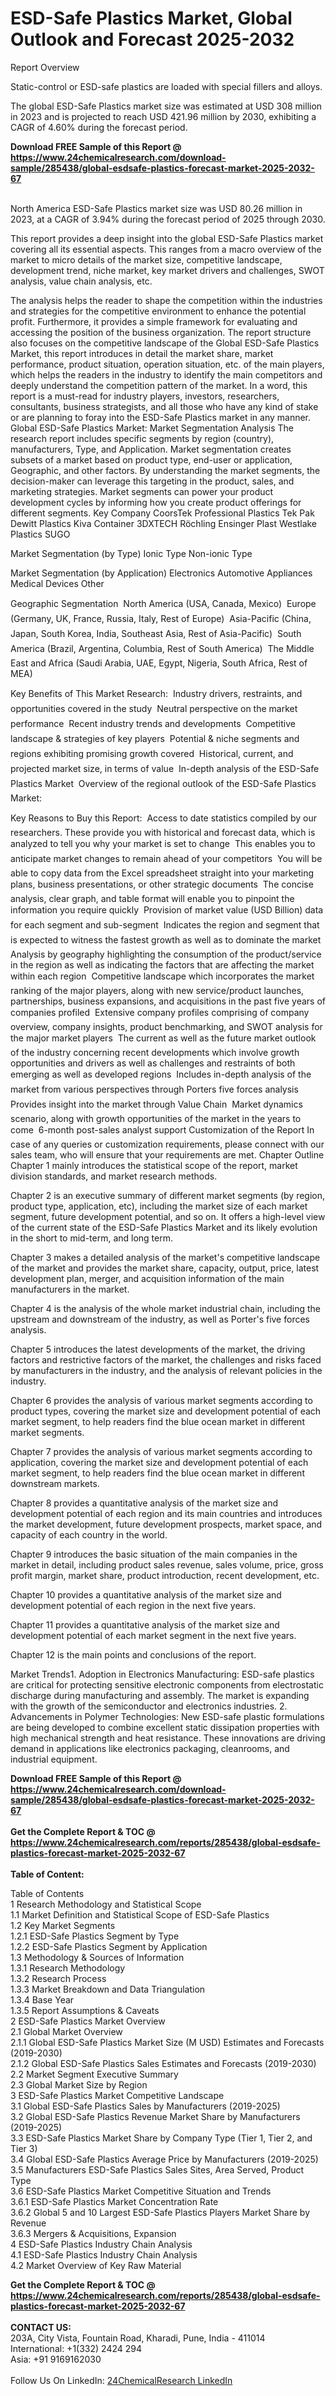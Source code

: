 <h1>ESD-Safe Plastics Market, Global Outlook and Forecast 2025-2032</h1><p>Report Overview</p><p>
Static-control or ESD-safe plastics are loaded with special fillers and alloys.</p><p>
The global ESD-Safe Plastics market size was estimated at USD 308 million in 2023 and is projected to reach USD 421.96 million by 2030, exhibiting a CAGR of 4.60% during the forecast period.</p><div><b>Download FREE Sample of this Report @ 
            <a href="https://www.24chemicalresearch.com/download-sample/285438/global-esdsafe-plastics-forecast-market-2025-2032-67">
            https://www.24chemicalresearch.com/download-sample/285438/global-esdsafe-plastics-forecast-market-2025-2032-67</a></b></div><br><p>
North America ESD-Safe Plastics market size was USD 80.26 million in 2023, at a CAGR of 3.94% during the forecast period of 2025 through 2030.</p><p>
This report provides a deep insight into the global ESD-Safe Plastics market covering all its essential aspects. This ranges from a macro overview of the market to micro details of the market size, competitive landscape, development trend, niche market, key market drivers and challenges, SWOT analysis, value chain analysis, etc.</p><p>
The analysis helps the reader to shape the competition within the industries and strategies for the competitive environment to enhance the potential profit. Furthermore, it provides a simple framework for evaluating and accessing the position of the business organization. The report structure also focuses on the competitive landscape of the Global ESD-Safe Plastics Market, this report introduces in detail the market share, market performance, product situation, operation situation, etc. of the main players, which helps the readers in the industry to identify the main competitors and deeply understand the competition pattern of the market.
In a word, this report is a must-read for industry players, investors, researchers, consultants, business strategists, and all those who have any kind of stake or are planning to foray into the ESD-Safe Plastics market in any manner.
Global ESD-Safe Plastics Market: Market Segmentation Analysis
The research report includes specific segments by region (country), manufacturers, Type, and Application. Market segmentation creates subsets of a market based on product type, end-user or application, Geographic, and other factors. By understanding the market segments, the decision-maker can leverage this targeting in the product, sales, and marketing strategies. Market segments can power your product development cycles by informing how you create product offerings for different segments.
Key Company
CoorsTek
Professional Plastics
Tek Pak
Dewitt Plastics
Kiva Container
3DXTECH
Röchling
Ensinger Plast
Westlake Plastics
SUGO</p><p>
Market Segmentation (by Type)
Ionic Type
Non-ionic Type</p><p>
Market Segmentation (by Application)
Electronics
Automotive
Appliances
Medical Devices
Other</p><p>
Geographic Segmentation
 North America (USA, Canada, Mexico)
 Europe (Germany, UK, France, Russia, Italy, Rest of Europe)
 Asia-Pacific (China, Japan, South Korea, India, Southeast Asia, Rest of Asia-Pacific)
 South America (Brazil, Argentina, Columbia, Rest of South America)
 The Middle East and Africa (Saudi Arabia, UAE, Egypt, Nigeria, South Africa, Rest of MEA)</p><p>
Key Benefits of This Market Research:
 Industry drivers, restraints, and opportunities covered in the study
 Neutral perspective on the market performance
 Recent industry trends and developments
 Competitive landscape &amp; strategies of key players
 Potential &amp; niche segments and regions exhibiting promising growth covered
 Historical, current, and projected market size, in terms of value
 In-depth analysis of the ESD-Safe Plastics Market
 Overview of the regional outlook of the ESD-Safe Plastics Market:</p><p>
Key Reasons to Buy this Report:
 Access to date statistics compiled by our researchers. These provide you with historical and forecast data, which is analyzed to tell you why your market is set to change
 This enables you to anticipate market changes to remain ahead of your competitors
 You will be able to copy data from the Excel spreadsheet straight into your marketing plans, business presentations, or other strategic documents
 The concise analysis, clear graph, and table format will enable you to pinpoint the information you require quickly
 Provision of market value (USD Billion) data for each segment and sub-segment
 Indicates the region and segment that is expected to witness the fastest growth as well as to dominate the market
 Analysis by geography highlighting the consumption of the product/service in the region as well as indicating the factors that are affecting the market within each region
 Competitive landscape which incorporates the market ranking of the major players, along with new service/product launches, partnerships, business expansions, and acquisitions in the past five years of companies profiled
 Extensive company profiles comprising of company overview, company insights, product benchmarking, and SWOT analysis for the major market players
 The current as well as the future market outlook of the industry concerning recent developments which involve growth opportunities and drivers as well as challenges and restraints of both emerging as well as developed regions
 Includes in-depth analysis of the market from various perspectives through Porters five forces analysis
 Provides insight into the market through Value Chain
 Market dynamics scenario, along with growth opportunities of the market in the years to come
 6-month post-sales analyst support
Customization of the Report
In case of any queries or customization requirements, please connect with our sales team, who will ensure that your requirements are met.
Chapter Outline
Chapter 1 mainly introduces the statistical scope of the report, market division standards, and market research methods.</p><p>
Chapter 2 is an executive summary of different market segments (by region, product type, application, etc), including the market size of each market segment, future development potential, and so on. It offers a high-level view of the current state of the ESD-Safe Plastics Market and its likely evolution in the short to mid-term, and long term.</p><p>
Chapter 3 makes a detailed analysis of the market's competitive landscape of the market and provides the market share, capacity, output, price, latest development plan, merger, and acquisition information of the main manufacturers in the market.</p><p>
Chapter 4 is the analysis of the whole market industrial chain, including the upstream and downstream of the industry, as well as Porter's five forces analysis.</p><p>
Chapter 5 introduces the latest developments of the market, the driving factors and restrictive factors of the market, the challenges and risks faced by manufacturers in the industry, and the analysis of relevant policies in the industry.</p><p>
Chapter 6 provides the analysis of various market segments according to product types, covering the market size and development potential of each market segment, to help readers find the blue ocean market in different market segments.</p><p>
Chapter 7 provides the analysis of various market segments according to application, covering the market size and development potential of each market segment, to help readers find the blue ocean market in different downstream markets.</p><p>
Chapter 8 provides a quantitative analysis of the market size and development potential of each region and its main countries and introduces the market development, future development prospects, market space, and capacity of each country in the world.</p><p>
Chapter 9 introduces the basic situation of the main companies in the market in detail, including product sales revenue, sales volume, price, gross profit margin, market share, product introduction, recent development, etc.</p><p>
Chapter 10 provides a quantitative analysis of the market size and development potential of each region in the next five years.</p><p>
Chapter 11 provides a quantitative analysis of the market size and development potential of each market segment in the next five years.</p><p>
Chapter 12 is the main points and conclusions of the report.</p><p>
</p><p>
Market Trends1. Adoption in Electronics Manufacturing: ESD-safe plastics are critical for protecting sensitive electronic components from electrostatic discharge during manufacturing and assembly. The market is expanding with the growth of the semiconductor and electronics industries. 2. Advancements in Polymer Technologies: New ESD-safe plastic formulations are being developed to combine excellent static dissipation properties with high mechanical strength and heat resistance. These innovations are driving demand in applications like electronics packaging, cleanrooms, and industrial equipment.</p><div><b>Download FREE Sample of this Report @ 
            <a href="https://www.24chemicalresearch.com/download-sample/285438/global-esdsafe-plastics-forecast-market-2025-2032-67">
            https://www.24chemicalresearch.com/download-sample/285438/global-esdsafe-plastics-forecast-market-2025-2032-67</a></b></div><br><div><b>Get the Complete Report & TOC @ 
            <a href="https://www.24chemicalresearch.com/reports/285438/global-esdsafe-plastics-forecast-market-2025-2032-67">
            https://www.24chemicalresearch.com/reports/285438/global-esdsafe-plastics-forecast-market-2025-2032-67</a></b></div><br>
            <b>Table of Content:</b><p>Table of Contents<br />
1 Research Methodology and Statistical Scope<br />
1.1 Market Definition and Statistical Scope of ESD-Safe Plastics<br />
1.2 Key Market Segments<br />
1.2.1 ESD-Safe Plastics Segment by Type<br />
1.2.2 ESD-Safe Plastics Segment by Application<br />
1.3 Methodology & Sources of Information<br />
1.3.1 Research Methodology<br />
1.3.2 Research Process<br />
1.3.3 Market Breakdown and Data Triangulation<br />
1.3.4 Base Year<br />
1.3.5 Report Assumptions & Caveats<br />
2 ESD-Safe Plastics Market Overview<br />
2.1 Global Market Overview<br />
2.1.1 Global ESD-Safe Plastics Market Size (M USD) Estimates and Forecasts (2019-2030)<br />
2.1.2 Global ESD-Safe Plastics Sales Estimates and Forecasts (2019-2030)<br />
2.2 Market Segment Executive Summary<br />
2.3 Global Market Size by Region<br />
3 ESD-Safe Plastics Market Competitive Landscape<br />
3.1 Global ESD-Safe Plastics Sales by Manufacturers (2019-2025)<br />
3.2 Global ESD-Safe Plastics Revenue Market Share by Manufacturers (2019-2025)<br />
3.3 ESD-Safe Plastics Market Share by Company Type (Tier 1, Tier 2, and Tier 3)<br />
3.4 Global ESD-Safe Plastics Average Price by Manufacturers (2019-2025)<br />
3.5 Manufacturers ESD-Safe Plastics Sales Sites, Area Served, Product Type<br />
3.6 ESD-Safe Plastics Market Competitive Situation and Trends<br />
3.6.1 ESD-Safe Plastics Market Concentration Rate<br />
3.6.2 Global 5 and 10 Largest ESD-Safe Plastics Players Market Share by Revenue<br />
3.6.3 Mergers & Acquisitions, Expansion<br />
4 ESD-Safe Plastics Industry Chain Analysis<br />
4.1 ESD-Safe Plastics Industry Chain Analysis<br />
4.2 Market Overview of Key Raw Material</p><div><b>Get the Complete Report & TOC @ 
            <a href="https://www.24chemicalresearch.com/reports/285438/global-esdsafe-plastics-forecast-market-2025-2032-67">
            https://www.24chemicalresearch.com/reports/285438/global-esdsafe-plastics-forecast-market-2025-2032-67</a></b></div><br><b>CONTACT US:</b><br>
            203A, City Vista, Fountain Road, Kharadi, Pune, India - 411014<br>
            International: +1(332) 2424 294<br>
            Asia: +91 9169162030 <br><br>
            Follow Us On LinkedIn: <a href="https://www.linkedin.com/company/24chemicalresearch/">24ChemicalResearch LinkedIn</a>